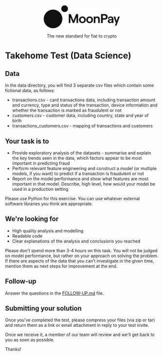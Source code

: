 <div align="center">
  <p>
    <img src="assets/logo_black.svg" width="250" />
  </p>
  <p>
    The new standard for fiat to crypto
  </p>
</div>

# Takehome Test (Data Science)

## Data

In the data directory, you will find 3 separate csv files which contain some fictional data, as follows:
- transactions.csv - card transactions data, including transaction amount and currency, type and status of the transaction, device information and whether the transaction is marked as fraudulent or not
- customers.csv - customer data, including country, state and year of birth
- transactions_customers.csv - mapping of transactions and customers


## Your task is to
- Provide exploratory analysis of the datasets - summarise and explain the key trends seen in the data, which factors appear to be most important in predicting fraud
- Perform relevant feature engineering and construct a model (or multiple models, if you want) to predict if a transaction is fraudulent or not
- Report on the model performance and show what features are most important in that model. Describe, high level, how would your model be used in a production setting

Please use Python for this exercise. You can use whatever external software libraries you think are appropriate.

## We're looking for
- High quality analysis and modelling
- Readable code
- Clear explanations of the analysis and conclusions you reached


Please don't spend more than 3-4 hours on this task. You will not be judged on model performance, but rather on your approach on solving the problem. If there are aspects of the data that you can’t investigate in the given time, mention them as next steps for improvement at the end. 

## Follow-up
Answer the questions in the [FOLLOW-UP.md](./FOLLOW-UP.md) file.

## Submitting your solution
Once you've completed the test, please compress your files (via zip or tar) and return them as a link or email attachment in reply to your test invite. 

Once we receive it, a member of our team will review and we'll get back to you as soon as possible.

Thanks!